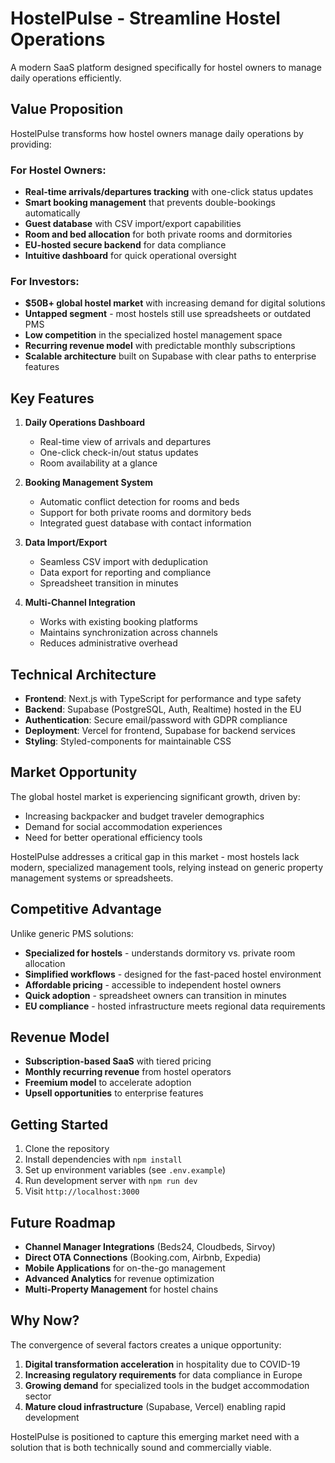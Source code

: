 # HostelPulse - Streamline Hostel Operations

A modern SaaS platform designed specifically for hostel owners to manage daily operations efficiently.

## Value Proposition

HostelPulse transforms how hostel owners manage daily operations by providing:

### For Hostel Owners:
- **Real-time arrivals/departures tracking** with one-click status updates
- **Smart booking management** that prevents double-bookings automatically
- **Guest database** with CSV import/export capabilities
- **Room and bed allocation** for both private rooms and dormitories
- **EU-hosted secure backend** for data compliance
- **Intuitive dashboard** for quick operational oversight

### For Investors:
- **$50B+ global hostel market** with increasing demand for digital solutions
- **Untapped segment** - most hostels still use spreadsheets or outdated PMS
- **Low competition** in the specialized hostel management space
- **Recurring revenue model** with predictable monthly subscriptions
- **Scalable architecture** built on Supabase with clear paths to enterprise features

## Key Features

1. **Daily Operations Dashboard**
   - Real-time view of arrivals and departures
   - One-click check-in/out status updates
   - Room availability at a glance

2. **Booking Management System**
   - Automatic conflict detection for rooms and beds
   - Support for both private rooms and dormitory beds
   - Integrated guest database with contact information

3. **Data Import/Export**
   - Seamless CSV import with deduplication
   - Data export for reporting and compliance
   - Spreadsheet transition in minutes

4. **Multi-Channel Integration**
   - Works with existing booking platforms
   - Maintains synchronization across channels
   - Reduces administrative overhead

## Technical Architecture

- **Frontend**: Next.js with TypeScript for performance and type safety
- **Backend**: Supabase (PostgreSQL, Auth, Realtime) hosted in the EU
- **Authentication**: Secure email/password with GDPR compliance
- **Deployment**: Vercel for frontend, Supabase for backend services
- **Styling**: Styled-components for maintainable CSS

## Market Opportunity

The global hostel market is experiencing significant growth, driven by:
- Increasing backpacker and budget traveler demographics
- Demand for social accommodation experiences
- Need for better operational efficiency tools

HostelPulse addresses a critical gap in this market - most hostels lack modern, specialized management tools, relying instead on generic property management systems or spreadsheets.

## Competitive Advantage

Unlike generic PMS solutions:
- **Specialized for hostels** - understands dormitory vs. private room allocation
- **Simplified workflows** - designed for the fast-paced hostel environment
- **Affordable pricing** - accessible to independent hostel owners
- **Quick adoption** - spreadsheet owners can transition in minutes
- **EU compliance** - hosted infrastructure meets regional data requirements

## Revenue Model

- **Subscription-based SaaS** with tiered pricing
- **Monthly recurring revenue** from hostel operators
- **Freemium model** to accelerate adoption
- **Upsell opportunities** to enterprise features

## Getting Started

1. Clone the repository
2. Install dependencies with `npm install`
3. Set up environment variables (see `.env.example`)
4. Run development server with `npm run dev`
5. Visit `http://localhost:3000`

## Future Roadmap

- **Channel Manager Integrations** (Beds24, Cloudbeds, Sirvoy)
- **Direct OTA Connections** (Booking.com, Airbnb, Expedia)
- **Mobile Applications** for on-the-go management
- **Advanced Analytics** for revenue optimization
- **Multi-Property Management** for hostel chains

## Why Now?

The convergence of several factors creates a unique opportunity:

1. **Digital transformation acceleration** in hospitality due to COVID-19
2. **Increasing regulatory requirements** for data compliance in Europe
3. **Growing demand** for specialized tools in the budget accommodation sector
4. **Mature cloud infrastructure** (Supabase, Vercel) enabling rapid development

HostelPulse is positioned to capture this emerging market need with a solution that is both technically sound and commercially viable.